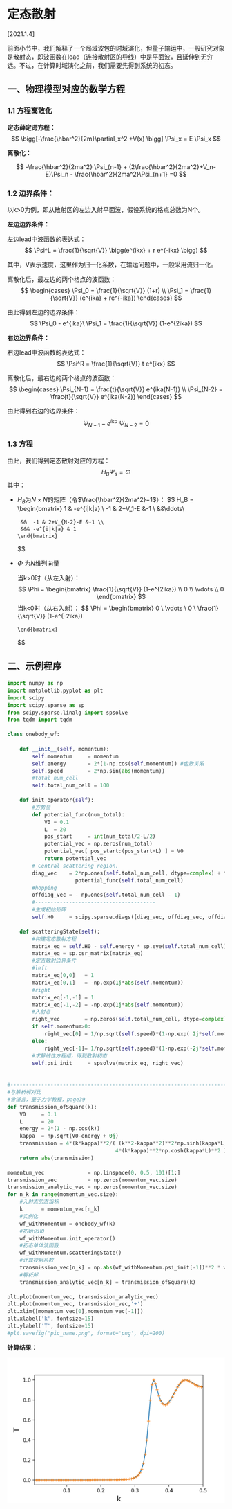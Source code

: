 # 定态散射

[2021.1.4]

前面小节中，我们解释了一个局域波包的时域演化，但量子输运中，一般研究对象是散射态，即波函数在lead（连接散射区的导线）中是平面波，且延伸到无穷远。不过，在计算时域演化之前，我们需要先得到系统的初态。



## 一、物理模型对应的数学方程


### 1.1 方程离散化

**定态薛定谔方程：**
$$
\bigg[-\frac{\hbar^2}{2m}\partial_x^2 +V(x) \bigg] \Psi_x = E \Psi_x
$$

**离散化：**

$$
-\frac{\hbar^2}{2ma^2}  \Psi_{n-1} + (2\frac{\hbar^2}{2ma^2}+V_n-E)\Psi_n - \frac{\hbar^2}{2ma^2}\Psi_{n+1}  =0
$$

### 1.2 边界条件：

以k>0为例，即从散射区的左边入射平面波，假设系统的格点总数为N个。

**左边边界条件：**


左边lead中波函数的表达式：
$$
  \Psi^L = \frac{1}{\sqrt{V}} \bigg(e^{ikx} + r e^{-ikx} \bigg)
$$

其中，V表示速度，这里作为归一化系数，在输运问题中，一般采用流归一化。

离散化后，最左边的两个格点的波函数：
$$
\begin{cases}
\Psi_0 = \frac{1}{\sqrt{V}} (1+r)
\\
\Psi_1 = \frac{1}{\sqrt{V}} (e^{ika} + re^{-ika})
\end{cases}
$$

由此得到左边的边界条件：
$$
\Psi_0 - e^{ika}\ \Psi_1 = \frac{1}{\sqrt{V}} (1-e^{2ika})
$$

**右边边界条件：**

右边lead中波函数的表达式：
$$
\Psi^R = \frac{1}{\sqrt{V}} t e^{ikx}
$$

离散化后，最右边的两个格点的波函数：
$$
\begin{cases}
\Psi_{N-1} = \frac{t}{\sqrt{V}} e^{ika(N-1)}
\\
\Psi_{N-2} = \frac{t}{\sqrt{V}} e^{ika(N-2)}
\end{cases}
$$

由此得到右边的边界条件：
$$
\Psi_{N-1} - e^{ika}\ \Psi_{N-2} = 0
$$



### 1.3 方程

由此，我们得到定态散射对应的方程：
$$
H_B\Psi_s=\Phi
$$
其中：

- $H_B$为$N\times N$的矩阵（令$\frac{\hbar^2}{2ma^2}=1$）：
  $$
  H_B = \begin{bmatrix} 
       1  & -e^{i|k|a} \\
       -1 &  2+V_1-E &-1 \\
       &&\ddots\\
       
       &&  -1 & 2+V_{N-2}-E &-1 \\ 
       &&& -e^{i|k|a} & 1
      \end{bmatrix}
  $$
  
- $\Phi$ 为$N$维列向量

  当k>0时（从左入射）：
  $$
  \Phi = \begin{bmatrix} 
       \frac{1}{\sqrt{V}} (1-e^{2ika}) \\
       0 \\
       \vdots \\
       0
      \end{bmatrix}
  $$
  当k<0时（从右入射）：
  $$
  \Phi = \begin{bmatrix} 
       0 \\
       \vdots \\
            0 \\
       \frac{1}{\sqrt{V}} (1-e^{-2ika})
       
      \end{bmatrix}
  $$
  



## 二、示例程序

```python
import numpy as np
import matplotlib.pyplot as plt
import scipy
import scipy.sparse as sp
from scipy.sparse.linalg import spsolve
from tqdm import tqdm

class onebody_wf:
   
    def __init__(self, momentum):
        self.momentum     = momentum
        self.energy       = 2*(1-np.cos(self.momentum)) #色散关系
        self.speed        = 2*np.sin(abs(momentum))
        #total num_cell
        self.total_num_cell = 100

    def init_operator(self):       
        #方势垒
        def potential_func(num_total):
            V0 = 0.1
            L  = 20
            pos_start     = int(num_total/2-L/2) 
            potential_vec = np.zeros(num_total)
            potential_vec[ pos_start:(pos_start+L) ] = V0
            return potential_vec
        # Central scattering region.
        diag_vec    = 2*np.ones(self.total_num_cell, dtype=complex) + \
                      potential_func(self.total_num_cell)
        #hopping
        offdiag_vec = - np.ones(self.total_num_cell - 1)
        #---------------------------------------
        #生成初始矩阵
        self.H0     = scipy.sparse.diags([diag_vec, offdiag_vec, offdiag_vec], [0, 1, -1])
    
    def scatteringState(self):   
        #构建定态散射方程
        matrix_eq = self.H0 - self.energy * sp.eye(self.total_num_cell)
        matrix_eq = sp.csr_matrix(matrix_eq)
        #定态散射边界条件
        #left
        matrix_eq[0,0]   = 1
        matrix_eq[0,1]   = -np.exp(1j*abs(self.momentum))
        #right
        matrix_eq[-1,-1] = 1
        matrix_eq[-1,-2] = -np.exp(1j*abs(self.momentum))
        #入射态
        right_vec        = np.zeros(self.total_num_cell, dtype=complex)
        if self.momentum>0:            
            right_vec[0] = 1/np.sqrt(self.speed)*(1-np.exp( 2j*self.momentum)) 
        else:
            right_vec[-1]= 1/np.sqrt(self.speed)*(1-np.exp(-2j*self.momentum)) 
        #求解线性方程组，得到散射初态
        self.psi_init     = spsolve(matrix_eq, right_vec)  
        

#------------------------------------------------------------------------------------------------------
#与解析解对比
#曾谨言，量子力学教程，page39
def transmission_ofSquare(k):
    V0     = 0.1
    L      = 20
    energy = 2*(1 - np.cos(k))
    kappa  = np.sqrt(V0-energy + 0j)
    transmission = 4*(k*kappa)**2/( (k**2-kappa**2)**2*np.sinh(kappa*L)**2 + 
                                   4*(k*kappa)**2*np.cosh(kappa*L)**2 )
    return abs(transmission)

momentum_vec              = np.linspace(0, 0.5, 101)[1:]
transmission_vec          = np.zeros(momentum_vec.size)
transmission_analytic_vec = np.zeros(momentum_vec.size)
for n_k in range(momentum_vec.size):
    #入射态的态指标
    k      = momentum_vec[n_k]
    #实例化
    wf_withMomentum = onebody_wf(k)
    #初始化H0
    wf_withMomentum.init_operator()
    #初态单体波函数
    wf_withMomentum.scatteringState()    
    #计算投射系数
    transmission_vec[n_k] = np.abs(wf_withMomentum.psi_init[-1])**2 * wf_withMomentum.speed
    #解析解
    transmission_analytic_vec[n_k] = transmission_ofSquare(k)
    
plt.plot(momentum_vec, transmission_analytic_vec)
plt.plot(momentum_vec, transmission_vec,'+')
plt.xlim([momentum_vec[0],momentum_vec[-1]])
plt.xlabel('k', fontsize=15)
plt.ylabel('T', fontsize=15)
#plt.savefig("pic_name.png", format='png', dpi=200)
```

 **计算结果：**

<img src="../figures/3/1.png" style="zoom:50%;" />






